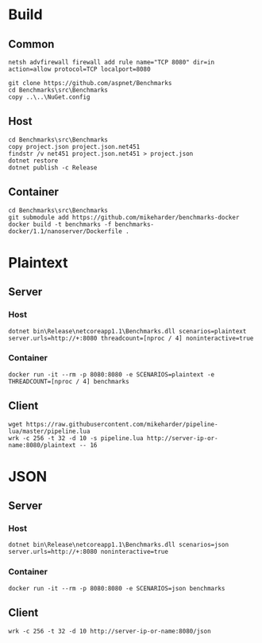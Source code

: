 # Build
## Common
```
netsh advfirewall firewall add rule name="TCP 8080" dir=in action=allow protocol=TCP localport=8080

git clone https://github.com/aspnet/Benchmarks
cd Benchmarks\src\Benchmarks
copy ..\..\NuGet.config
```


## Host
```
cd Benchmarks\src\Benchmarks
copy project.json project.json.net451
findstr /v net451 project.json.net451 > project.json
dotnet restore
dotnet publish -c Release
```

## Container
```
cd Benchmarks\src\Benchmarks
git submodule add https://github.com/mikeharder/benchmarks-docker
docker build -t benchmarks -f benchmarks-docker/1.1/nanoserver/Dockerfile .
```

# Plaintext
## Server
### Host
```
dotnet bin\Release\netcoreapp1.1\Benchmarks.dll scenarios=plaintext server.urls=http://+:8080 threadcount=[nproc / 4] noninteractive=true
```

### Container
```
docker run -it --rm -p 8080:8080 -e SCENARIOS=plaintext -e THREADCOUNT=[nproc / 4] benchmarks
```

## Client
```
wget https://raw.githubusercontent.com/mikeharder/pipeline-lua/master/pipeline.lua
wrk -c 256 -t 32 -d 10 -s pipeline.lua http://server-ip-or-name:8080/plaintext -- 16
```

# JSON
## Server
### Host
```
dotnet bin\Release\netcoreapp1.1\Benchmarks.dll scenarios=json server.urls=http://+:8080 noninteractive=true
```

### Container
```
docker run -it --rm -p 8080:8080 -e SCENARIOS=json benchmarks
```

## Client
```
wrk -c 256 -t 32 -d 10 http://server-ip-or-name:8080/json
```

